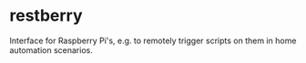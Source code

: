 # restberry
Interface for Raspberry Pi's, e.g. to remotely trigger scripts on them in home automation scenarios.
